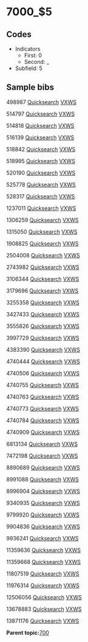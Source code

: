 # 7000\_$5

## Codes

-   Indicators
    -   First: 0
    -   Second: \_
-   Subfield: 5

## Sample bibs

498987 [Quicksearch](https://search.library.yale.edu/catalog/498987) [VXWS](http://prodorbis.library.yale.edu:7014/vxws/GetHoldingsService?bibId=498987)

514797 [Quicksearch](https://search.library.yale.edu/catalog/514797) [VXWS](http://prodorbis.library.yale.edu:7014/vxws/GetHoldingsService?bibId=514797)

514818 [Quicksearch](https://search.library.yale.edu/catalog/514818) [VXWS](http://prodorbis.library.yale.edu:7014/vxws/GetHoldingsService?bibId=514818)

516139 [Quicksearch](https://search.library.yale.edu/catalog/516139) [VXWS](http://prodorbis.library.yale.edu:7014/vxws/GetHoldingsService?bibId=516139)

518842 [Quicksearch](https://search.library.yale.edu/catalog/518842) [VXWS](http://prodorbis.library.yale.edu:7014/vxws/GetHoldingsService?bibId=518842)

518995 [Quicksearch](https://search.library.yale.edu/catalog/518995) [VXWS](http://prodorbis.library.yale.edu:7014/vxws/GetHoldingsService?bibId=518995)

520190 [Quicksearch](https://search.library.yale.edu/catalog/520190) [VXWS](http://prodorbis.library.yale.edu:7014/vxws/GetHoldingsService?bibId=520190)

525778 [Quicksearch](https://search.library.yale.edu/catalog/525778) [VXWS](http://prodorbis.library.yale.edu:7014/vxws/GetHoldingsService?bibId=525778)

528317 [Quicksearch](https://search.library.yale.edu/catalog/528317) [VXWS](http://prodorbis.library.yale.edu:7014/vxws/GetHoldingsService?bibId=528317)

1237011 [Quicksearch](https://search.library.yale.edu/catalog/1237011) [VXWS](http://prodorbis.library.yale.edu:7014/vxws/GetHoldingsService?bibId=1237011)

1306259 [Quicksearch](https://search.library.yale.edu/catalog/1306259) [VXWS](http://prodorbis.library.yale.edu:7014/vxws/GetHoldingsService?bibId=1306259)

1315050 [Quicksearch](https://search.library.yale.edu/catalog/1315050) [VXWS](http://prodorbis.library.yale.edu:7014/vxws/GetHoldingsService?bibId=1315050)

1908825 [Quicksearch](https://search.library.yale.edu/catalog/1908825) [VXWS](http://prodorbis.library.yale.edu:7014/vxws/GetHoldingsService?bibId=1908825)

2504008 [Quicksearch](https://search.library.yale.edu/catalog/2504008) [VXWS](http://prodorbis.library.yale.edu:7014/vxws/GetHoldingsService?bibId=2504008)

2743982 [Quicksearch](https://search.library.yale.edu/catalog/2743982) [VXWS](http://prodorbis.library.yale.edu:7014/vxws/GetHoldingsService?bibId=2743982)

3106344 [Quicksearch](https://search.library.yale.edu/catalog/3106344) [VXWS](http://prodorbis.library.yale.edu:7014/vxws/GetHoldingsService?bibId=3106344)

3179696 [Quicksearch](https://search.library.yale.edu/catalog/3179696) [VXWS](http://prodorbis.library.yale.edu:7014/vxws/GetHoldingsService?bibId=3179696)

3255358 [Quicksearch](https://search.library.yale.edu/catalog/3255358) [VXWS](http://prodorbis.library.yale.edu:7014/vxws/GetHoldingsService?bibId=3255358)

3427433 [Quicksearch](https://search.library.yale.edu/catalog/3427433) [VXWS](http://prodorbis.library.yale.edu:7014/vxws/GetHoldingsService?bibId=3427433)

3555826 [Quicksearch](https://search.library.yale.edu/catalog/3555826) [VXWS](http://prodorbis.library.yale.edu:7014/vxws/GetHoldingsService?bibId=3555826)

3997729 [Quicksearch](https://search.library.yale.edu/catalog/3997729) [VXWS](http://prodorbis.library.yale.edu:7014/vxws/GetHoldingsService?bibId=3997729)

4383390 [Quicksearch](https://search.library.yale.edu/catalog/4383390) [VXWS](http://prodorbis.library.yale.edu:7014/vxws/GetHoldingsService?bibId=4383390)

4740444 [Quicksearch](https://search.library.yale.edu/catalog/4740444) [VXWS](http://prodorbis.library.yale.edu:7014/vxws/GetHoldingsService?bibId=4740444)

4740506 [Quicksearch](https://search.library.yale.edu/catalog/4740506) [VXWS](http://prodorbis.library.yale.edu:7014/vxws/GetHoldingsService?bibId=4740506)

4740755 [Quicksearch](https://search.library.yale.edu/catalog/4740755) [VXWS](http://prodorbis.library.yale.edu:7014/vxws/GetHoldingsService?bibId=4740755)

4740763 [Quicksearch](https://search.library.yale.edu/catalog/4740763) [VXWS](http://prodorbis.library.yale.edu:7014/vxws/GetHoldingsService?bibId=4740763)

4740773 [Quicksearch](https://search.library.yale.edu/catalog/4740773) [VXWS](http://prodorbis.library.yale.edu:7014/vxws/GetHoldingsService?bibId=4740773)

4740784 [Quicksearch](https://search.library.yale.edu/catalog/4740784) [VXWS](http://prodorbis.library.yale.edu:7014/vxws/GetHoldingsService?bibId=4740784)

4740909 [Quicksearch](https://search.library.yale.edu/catalog/4740909) [VXWS](http://prodorbis.library.yale.edu:7014/vxws/GetHoldingsService?bibId=4740909)

6813134 [Quicksearch](https://search.library.yale.edu/catalog/6813134) [VXWS](http://prodorbis.library.yale.edu:7014/vxws/GetHoldingsService?bibId=6813134)

7472198 [Quicksearch](https://search.library.yale.edu/catalog/7472198) [VXWS](http://prodorbis.library.yale.edu:7014/vxws/GetHoldingsService?bibId=7472198)

8890689 [Quicksearch](https://search.library.yale.edu/catalog/8890689) [VXWS](http://prodorbis.library.yale.edu:7014/vxws/GetHoldingsService?bibId=8890689)

8991088 [Quicksearch](https://search.library.yale.edu/catalog/8991088) [VXWS](http://prodorbis.library.yale.edu:7014/vxws/GetHoldingsService?bibId=8991088)

8996904 [Quicksearch](https://search.library.yale.edu/catalog/8996904) [VXWS](http://prodorbis.library.yale.edu:7014/vxws/GetHoldingsService?bibId=8996904)

9340935 [Quicksearch](https://search.library.yale.edu/catalog/9340935) [VXWS](http://prodorbis.library.yale.edu:7014/vxws/GetHoldingsService?bibId=9340935)

9799920 [Quicksearch](https://search.library.yale.edu/catalog/9799920) [VXWS](http://prodorbis.library.yale.edu:7014/vxws/GetHoldingsService?bibId=9799920)

9904836 [Quicksearch](https://search.library.yale.edu/catalog/9904836) [VXWS](http://prodorbis.library.yale.edu:7014/vxws/GetHoldingsService?bibId=9904836)

9936241 [Quicksearch](https://search.library.yale.edu/catalog/9936241) [VXWS](http://prodorbis.library.yale.edu:7014/vxws/GetHoldingsService?bibId=9936241)

11359636 [Quicksearch](https://search.library.yale.edu/catalog/11359636) [VXWS](http://prodorbis.library.yale.edu:7014/vxws/GetHoldingsService?bibId=11359636)

11359668 [Quicksearch](https://search.library.yale.edu/catalog/11359668) [VXWS](http://prodorbis.library.yale.edu:7014/vxws/GetHoldingsService?bibId=11359668)

11807519 [Quicksearch](https://search.library.yale.edu/catalog/11807519) [VXWS](http://prodorbis.library.yale.edu:7014/vxws/GetHoldingsService?bibId=11807519)

11976314 [Quicksearch](https://search.library.yale.edu/catalog/11976314) [VXWS](http://prodorbis.library.yale.edu:7014/vxws/GetHoldingsService?bibId=11976314)

12506056 [Quicksearch](https://search.library.yale.edu/catalog/12506056) [VXWS](http://prodorbis.library.yale.edu:7014/vxws/GetHoldingsService?bibId=12506056)

13678883 [Quicksearch](https://search.library.yale.edu/catalog/13678883) [VXWS](http://prodorbis.library.yale.edu:7014/vxws/GetHoldingsService?bibId=13678883)

13871176 [Quicksearch](https://search.library.yale.edu/catalog/13871176) [VXWS](http://prodorbis.library.yale.edu:7014/vxws/GetHoldingsService?bibId=13871176)

**Parent topic:**[700](../../tags/700/700.md)

